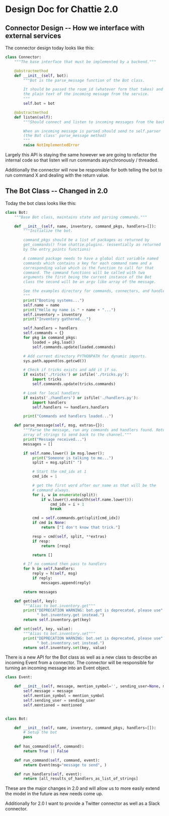# Design Doc for Chattie 2.0

## Connector Design -- How we interface with external services

The connector design today looks like this:

```python
class Connector:
    """The base interface that must be implemented by a backend."""

    @abstractmethod
    def __init__(self, bot):
        """Bot is the parse_message function of the Bot class.

        It should be passed the room_id (whatever form that takes) and
        the plain text of the incoming message from the service.
        """
        self.bot = bot

    @abstractmethod
    def listen(self):
        """Should connect and listen to incoming messages from the backend.

        When an incoming message is parsed should send to self.parser
        (the Bot class' parse_message method)
        """
        raise NotImplementedError
```

Largely this API is staying the same however we are going to refactor the
internal code so that listen will run commands asynchronously / threaded.

Additionally the connector will now be responsible for both telling the bot to run command X and dealing with the return value.

## The Bot Class -- Changed in 2.0

Today the bot class looks like this:

```python
class Bot:
    """Base Bot class, maintains state and parsing commands."""

    def __init__(self, name, inventory, command_pkgs, handlers=[]):
        """Initialize the bot.

        command_pkgs should be a list of packages as returned by
        get_commands() from chattie.plugins. (essentially as returned
        by the entry_points functions)

        A command package needs to have a global dict variable named
        commands which contains a key for each command name and a
        corresponding value which is the function to call for that
        command. The command functions will be called with two
        arguments the first being the current instance of the Bot
        class the second will be an argv like array of the message.

        See the examples directory for commands, connectors, and handlers
        """
        print("Booting systems...")
        self.name = name
        print("Hello my name is " + name + "...")
        self.inventory = inventory
        print("Inventory gathered...")

        self.handlers = handlers
        self.commands = {}
        for pkg in command_pkgs:
            loaded = pkg.load()
            self.commands.update(loaded.commands)

        # Add current directory PYTHONPATH for dynamic imports.
        sys.path.append(os.getcwd())

        # Check if tricks exists and add it if so.
        if exists('./tricks') or isfile('./tricks.py'):
            import tricks
            self.commands.update(tricks.commands)

        # Look for local handlers
        if exists('./handlers') or isfile('./handlers.py'):
            import handlers
            self.handlers += handlers.handlers

        print("Commands and handlers loaded...")

    def parse_message(self, msg, extras={}):
        """Parse the message, run any commands and handlers found. Returns an
        array of strings to send back to the channel."""
        print("Message received...")
        messages = []

        if self.name.lower() in msg.lower():
            print("Someone is talking to me...")
            split = msg.split(" ")

            # Start the cmd_idx at 1
            cmd_idx = 1

            # get the first word after our name as that will be the
            # command always.
            for i, w in enumerate(split):
                if w.lower().endswith(self.name.lower()):
                    cmd_idx = i + 1
                    break

            cmd = self.commands.get(split[cmd_idx])
            if cmd is None:
                return ["I don't know that trick."]

            resp = cmd(self, split, **extras)
            if resp:
                return [resp]

            return []

        # If no command then pass to handlers
        for h in self.handlers:
            reply = h(self, msg)
            if reply:
                messages.append(reply)

        return messages

    def get(self, key):
        """Alias to bot.inventory.get"""
        print("DEPRECATION WARNING: bot.get is deprecated, please use"
              " bot.inventory.get instead.")
        return self.inventory.get(key)

    def set(self, key, value):
        """Alias to bot.inventory.set"""
        print("DEPRECATION WARNING: bot.set is deprecated, please use"
              " bot.inventory.set instead.")
        return self.inventory.set(key, value)
```

There is a new API for the Bot class as well as a new class to describe an incoming Event from a connector. The connector will be responsible for turning an incoming message into an Event object.

```python
class Event:

    def __init__(self, message, mention_symbol='', sending_user=None, mentioned=False):
        self.message = message
        self.mention_symbol = mention_symbol
        self.sending_user = sending_user
        self.mentioned = mentioned


class Bot:

    def __init__(self, name, inventory, command_pkgs, handlers=[]):
        # Setup the bot
        pass
    
    def has_command(self, command):
        return True || False

    def run_command(self, command, event):
        return Event(msg="message to send", )

    def run_handlers(self, event):
        return [all_results_of_handlers_as_list_of_strings]
```

These are the major changes in 2.0 and will allow us to more easily extend
the model in the future as new needs come up.

Additionally for 2.0 I want to provide a Twitter connector as well as a Slack connector.